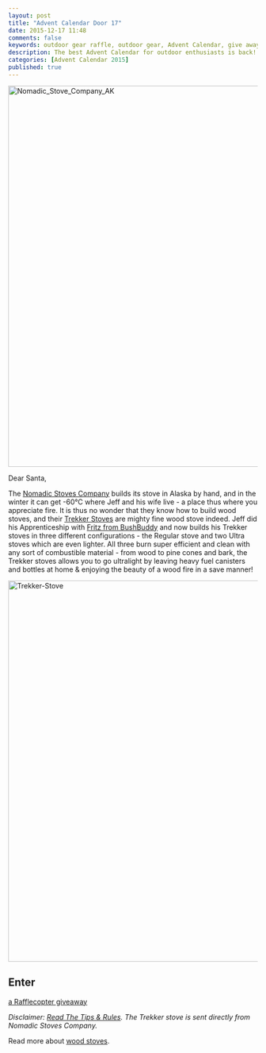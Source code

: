 ```yaml
---
layout: post
title: "Advent Calendar Door 17"
date: 2015-12-17 11:48
comments: false
keywords: outdoor gear raffle, outdoor gear, Advent Calendar, give away
description: The best Advent Calendar for outdoor enthusiasts is back! Full of sweet prizes which will enhance your adventures and make them more ultralight & fun!
categories: [Advent Calendar 2015]
published: true
---
```


<a data-flickr-embed="true"  href="https://hikinginfinland.com/2015/12/advent-calendar-door-17.html" title="Nomadic_Stove_Company_AK"><img src="https://farm9.staticflickr.com/8214/8259731659_007570781b_b.jpg" width="1024" height="768" alt="Nomadic_Stove_Company_AK"></a><script async src="//embedr.flickr.com/assets/client-code.js" charset="utf-8"></script>

<!-- more -->

Dear Santa,

The [Nomadic Stoves Company](http://www.nomadicstovecompany.com) builds its stove in Alaska by hand, and in the winter it can get -60°C where Jeff and his wife live - a place thus where you appreciate fire. It is thus no wonder that they know how to build wood stoves, and their [Trekker Stoves](http://www.nomadicstovecompany.com/#!/our-stoves/trekker/) are mighty fine wood stove indeed. Jeff did his Apprenticeship with [Fritz from BushBuddy](https://hikinginfinland.com/2009/11/interview-fritz-handel-from-bushbuddy.html) and now builds his Trekker stoves in three different configurations - the Regular stove and two Ultra stoves which are even lighter. All three burn super efficient and clean with any sort of combustible material - from wood to pine cones and bark, the Trekker stoves allows you to go ultralight by leaving heavy fuel canisters and bottles at home & enjoying the beauty of a wood fire in a save manner!

<a data-flickr-embed="true"  href="https://www.flickr.com/photos/hendrikmorkel/23539525916/in/dateposted/" title="Trekker-Stove"><img src="https://farm6.staticflickr.com/5767/23539525916_cb0f9962c7_b.jpg" width="1024" height="768" alt="Trekker-Stove"></a><script async src="//embedr.flickr.com/assets/client-code.js" charset="utf-8"></script>

## Enter

<a class="rcptr" href="http://www.rafflecopter.com/rafl/display/2eafd89576/" rel="nofollow" data-raflid="2eafd89576" data-theme="classic" data-template="547b1bf514e3887a6c34e3c0" id="rcwidget_r6mojc8r">a Rafflecopter giveaway</a>
<script src="https://widget-prime.rafflecopter.com/launch.js"></script>

*Disclaimer: [Read The Tips & Rules](https://hikinginfinland.com/2015/11/advent-calendar-2015-the-rules.html). The Trekker stove is sent directly from Nomadic Stoves Company.*

Read more about [wood stoves](https://hikinginfinland.com/2009/12/video-bushbuddy-ultra-in-the-snow.html).